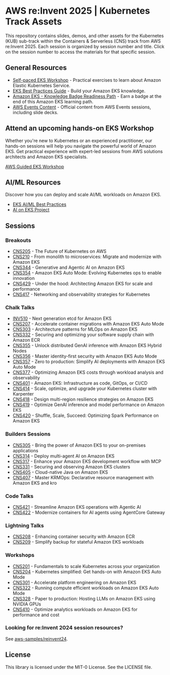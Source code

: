 # AWS re:Invent 2025 | Kubernetes Track Assets

This repository contains slides, demos, and other assets for the Kubernetes (KUB) sub-track within the Containers & Serverless (CNS) track from AWS re:Invent 2025. Each session is organized by session number and title. Click on the session number to access the materials for that specific session.

## General Resources

- [Self-paced EKS Workshop](https://www.eksworkshop.com/?trk=598e2a98-81ab-4a4e-860c-5ef611800f0a&sc_channel=el) - Practical exercises to learn about Amazon Elastic Kubernetes Service.
- [EKS Best Practices Guide](https://docs.aws.amazon.com/eks/latest/best-practices/introduction.html?trk=5a5976cd-9bdc-482e-ac5e-e87f626d6658&sc_channel=el) - Build your Amazon EKS knowledge.
- [Amazon EKS - Knowledge Badge Readiness Path](https://skillbuilder.aws/learning-plan/FRN6Z7KMRY/amazon-eks--knowledge-badge-readiness-path/393YRXJZWC?trk=4e1e6d45-8b48-4ae8-9cd8-01ec40ce8fa3&sc_channel=el) - Earn a badge at the end of this Amazon EKS learning path.
- [AWS Events Content](https://aws.amazon.com/events/events-content/) - Official content from AWS Events sessions, including slide decks.

## Attend an upcoming hands-on EKS Workshop

Whether you're new to Kubernetes or an experienced practitioner, our hands-on sessions will help you navigate the powerful world of Amazon EKS. Get practical experience with expert-led sessions from AWS solutions architects and Amazon EKS specialists.

[AWS Guided EKS Workshop](https://aws-experience.com/emea/smb/events/series/get-hands-on-with-amazon-eks?trk=b0a4f92b-94f3-4e8c-8694-2af36b96ebbd&sc_channel=el)

## AI/ML Resources

Discover how you can deploy and scale AI/ML workloads on Amazon EKS.

- [EKS AI/ML Best Practices](https://docs.aws.amazon.com/eks/latest/best-practices/introduction.html?trk=5a5976cd-9bdc-482e-ac5e-e87f626d6658&sc_channel=el)
- [AI on EKS Project](https://awslabs.github.io/ai-on-eks/?trk=9d3947ba-1dd3-447a-9a3f-fd6fcee3fa8d&sc_channel=el)

## Sessions

### Breakouts
- [CNS205](sessions/CNS205) - The Future of Kubernetes on AWS
- [CNS210](sessions/CNS210) - From monolith to microservices: Migrate and modernize with Amazon EKS
- [CNS344](sessions/CNS344) - Generative and Agentic AI on Amazon EKS
- [CNS354](sessions/CNS354) - Amazon EKS Auto Mode: Evolving Kubernetes ops to enable innovation
- [CNS429](sessions/CNS429) - Under the hood: Architecting Amazon EKS for scale and performance
- [CNS417](sessions/CNS417) - Networking and observability strategies for Kubernetes

### Chalk Talks
- [INV510](sessions/INV510) - Next generation etcd for Amazon EKS
- [CNS207](sessions/CNS207) - Accelerate container migrations with Amazon EKS Auto Mode
- [CNS303](sessions/CNS303) - Architecture patterns for MLOps on Amazon EKS
- [CNS332](sessions/CNS332) - Securing and optimizing your software supply chain with Amazon ECR
- [CNS355](sessions/CNS355) - Unlock distributed GenAI inference with Amazon EKS Hybrid Nodes
- [CNS356](sessions/CNS356) - Master identity-first security with Amazon EKS Auto Mode
- [CNS357](sessions/CNS357) - Zero to production: Simplify AI deployments with Amazon EKS Auto Mode
- [CNS377](sessions/CNS377) - Optimizing Amazon EKS costs through workload analysis and observability
- [CNS401](sessions/CNS401) - Amazon EKS: Infrastructure as code, GitOps, or CI/CD
- [CNS414](sessions/CNS414) - Scale, optimize, and upgrade your Kubernetes cluster with Karpenter
- [CNS418](sessions/CNS418) - Design multi-region resilience strategies on Amazon EKS
- [CNS419](sessions/CNS419) - Optimize GenAI inference and model performance on Amazon EKS
- [CNS420](sessions/CNS420) - Shuffle, Scale, Succeed: Optimizing Spark Performance on Amazon EKS

### Builders Sessions  
- [CNS305](sessions/CNS305) - Bring the power of Amazon EKS to your on-premises applications
- [CNS314](sessions/CNS314) - Deploy multi-agent AI on Amazon EKS
- [CNS317](sessions/CNS317) - Enhance your Amazon EKS development workflow with MCP
- [CNS331](sessions/CNS331) - Securing and observing Amazon EKS clusters
- [CNS405](sessions/CNS405) - Cloud-native Java on Amazon EKS
- [CNS407](sessions/CNS407) - Master KRMOps: Declarative resource management with Amazon EKS and kro

### Code Talks
- [CNS421](sessions/CNS421) - Streamline Amazon EKS operations with Agentic AI
- [CNS422](sessions/CNS422) - Modernize containers for AI agents using AgentCore Gateway 

### Lightning Talks
- [CNS208](sessions/CNS208) - Enhancing container security with Amazon ECR
- [CNS209](sessions/CNS209) - Simplify backup for stateful Amazon EKS workloads

### Workshops 
- [CNS201](sessions/CNS201) - Fundamentals to scale Kubernetes across your organization
- [CNS204](sessions/CNS204) - Kubernetes simplified: Get hands-on with Amazon EKS Auto Mode
- [CNS301](sessions/CNS301) - Accelerate platform engineering on Amazon EKS
- [CNS322](sessions/CNS322) - Running compute efficient workloads on Amazon EKS Auto Mode
- [CNS328](sessions/CNS328) - Paper to production: Hosting LLMs on Amazon EKS using NVIDIA GPUs
- [CNS410](sessions/CNS410) - Optimize analytics workloads on Amazon EKS for performance and cost 


### Looking for re:Invent 2024 session resources?
See [aws-samples/reinvent24](https://github.com/aws-samples/reinvent24).

## License

This library is licensed under the MIT-0 License. See the LICENSE file.
